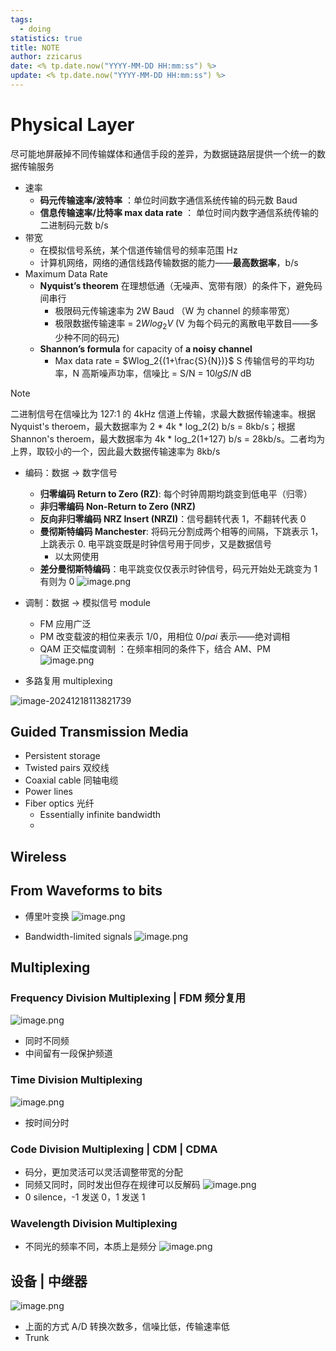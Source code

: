 ```yaml
---
tags:
  - doing
statistics: true
title: NOTE
author: zzicarus
date: <% tp.date.now("YYYY-MM-DD HH:mm:ss") %>
update: <% tp.date.now("YYYY-MM-DD HH:mm:ss") %>
---
```


# Physical Layer

尽可能地屏蔽掉不同传输媒体和通信手段的差异，为数据链路层提供一个统一的数据传输服务

- 速率
	- **码元传输速率/波特率** ：单位时间数字通信系统传输的码元数  Baud
	- **信息传输速率/比特率 max data rate** ： 单位时间内数字通信系统传输的二进制码元数  b/s
- 带宽
	- 在模拟信号系统，某个信道传输信号的频率范围 Hz
	- 计算机网络，网络的通信线路传输数据的能力——**最高数据率**，b/s
- Maximum Data Rate
	- **Nyquist’s theorem**  在理想低通（无噪声、宽带有限）的条件下，避免码间串行
		- 极限码元传输速率为 2W Baud （W 为 channel 的频率带宽）
		- 极限数据传输速率 = $2Wlog_2V$ (V 为每个码元的离散电平数目——多少种不同的码元)
	- **Shannon’s formula** for capacity of **a noisy channel**
		- Max data rate = $Wlog_2{(1+\frac{S}{N})}$  S 传输信号的平均功率，N 高斯噪声功率，信噪比 = S/N = $10lgS/N$ dB

>[!note] 
>二进制信号在信噪比为 127:1 的 4kHz 信道上传输，求最大数据传输速率。根据 Nyquist's theroem，最大数据率为 2 \* 4k \* log_2(2) b/s = 8kb/s；根据 Shannon's theroem，最大数据率为 4k * log_2(1+127) b/s = 28kb/s。二者均为上界，取较小的一个，因此最大数据传输速率为 8kb/s

- 编码：数据 -> 数字信号
	- **归零编码 Return to Zero (RZ)**: 每个时钟周期均跳变到低电平（归零）
	- **非归零编码 Non-Return to Zero (NRZ)**
	- **反向非归零编码 NRZ Insert (NRZI)**：信号翻转代表 1，不翻转代表 0
	- **曼彻斯特编码 Manchester**: 将码元分割成两个相等的间隔，下跳表示 1，上跳表示 0. 电平跳变既是时钟信号用于同步，又是数据信号
		- 以太网使用
	- **差分曼彻斯特编码**：电平跳变仅仅表示时钟信号，码元开始处无跳变为 1 有则为 0
	![image.png](https://zzh-pic-for-self.oss-cn-hangzhou.aliyuncs.com/img/202409261002264.png)

- 调制：数据 -> 模拟信号 module
	- FM 应用广泛
	- PM 改变载波的相位来表示 1/0，用相位 $0/pai$ 表示——绝对调相
	- QAM 正交幅度调制 ：在频率相同的条件下，结合 AM、PM
	![image.png](https://zzh-pic-for-self.oss-cn-hangzhou.aliyuncs.com/img/202409261020490.png)
- 多路复用 multiplexing

![image-20241218113821739](https://zzh-pic-for-self.oss-cn-hangzhou.aliyuncs.com/img/202412181138930.png)

## Guided Transmission Media

- Persistent storage
- Twisted pairs 双绞线
- Coaxial cable 同轴电缆
- Power lines
- Fiber optics 光纤
	- Essentially infinite bandwidth
	- 

## Wireless

## From Waveforms to bits

- 傅里叶变换
  ![image.png](https://zzh-pic-for-self.oss-cn-hangzhou.aliyuncs.com/img/202409251023470.png)

- Bandwidth-limited signals
![image.png](https://zzh-pic-for-self.oss-cn-hangzhou.aliyuncs.com/img/202409260926012.png)

## Multiplexing

### Frequency Division Multiplexing | FDM 频分复用

![image.png](https://zzh-pic-for-self.oss-cn-hangzhou.aliyuncs.com/img/202409261034571.png)

- 同时不同频
- 中间留有一段保护频道

### Time Division Multiplexing

![image.png](https://zzh-pic-for-self.oss-cn-hangzhou.aliyuncs.com/img/202409261034127.png)

- 按时间分时

### Code Division Multiplexing | CDM | CDMA

- 码分，更加灵活可以灵活调整带宽的分配
- 同频又同时，同时发出但存在规律可以反解码
![image.png](https://zzh-pic-for-self.oss-cn-hangzhou.aliyuncs.com/img/202409261044456.png)
- 0 silence，-1 发送 0，1 发送 1

### Wavelength Division Multiplexing

- 不同光的频率不同，本质上是频分
![image.png](https://zzh-pic-for-self.oss-cn-hangzhou.aliyuncs.com/img/202409261046301.png)

## 设备 | 中继器

![image.png](https://zzh-pic-for-self.oss-cn-hangzhou.aliyuncs.com/img/202409261055974.png)

- 上面的方式 A/D 转换次数多，信噪比低，传输速率低
- Trunk